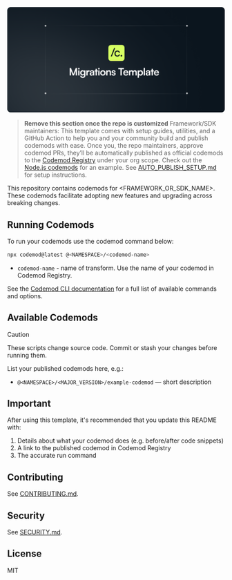<div align="center">
  <img src=".github/assets/migrations-template.png" alt="<ECOSYSTEM_NAME> Codemods" />
</div>

> **Remove this section once the repo is customized**
> Framework/SDK maintainers: This template comes with setup guides, utilities, and a GitHub Action to help you and your community build and publish codemods with ease. Once you, the repo maintainers, approve codemod PRs, they’ll be automatically published as official codemods to the [Codemod Registry](https://app.codemod.com/registry) under your org scope. Check out the [Node.js codemods](https://codemod.link/nodejs-official) for an example. See [AUTO_PUBLISH_SETUP.md](.github/AUTO_PUBLISH_SETUP.md) for setup instructions.

This repository contains codemods for <FRAMEWORK_OR_SDK_NAME>. These codemods facilitate adopting new features and upgrading across breaking changes.


## Running Codemods

To run your codemods use the codemod command below:

```bash
npx codemod@latest @<NAMESPACE>/<codemod-name>
```

- `codemod-name` - name of transform. Use the name of your codemod in Codemod Registry.

See the [Codemod CLI documentation](https://go.codemod.com/cli-docs) for a full list of available commands and options.

## Available Codemods

> [!CAUTION]
> These scripts change source code. Commit or stash your changes before running them.

List your published codemods here, e.g.:
- `@<NAMESPACE>/<MAJOR_VERSION>/example-codemod` — short description

## Important

After using this template, it's recommended that you update this README with:

1. Details about what your codemod does (e.g. before/after code snippets)
2. A link to the published codemod in Codemod Registry
3. The accurate run command

## Contributing

See [CONTRIBUTING.md](./CONTRIBUTING.md).

## Security

See [SECURITY.md](./SECURITY.md).

## License

MIT



